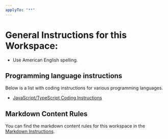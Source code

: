 ```yaml
---
applyTo: "**"
---
```


# General Instructions for this Workspace:

- Use American English spelling.

## Programming language instructions

Below is a list with coding instructions for various programming languages.

- [JavaScript/TypeScript Coding Instructions](./instructions/typescript.instructions.md)

## Markdown Content Rules

You can find the markdown content rules for this workspace in the [Markdown Instructions](./copilot-instructions.md).
